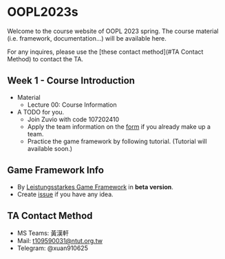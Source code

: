 # OOPL2023s

Welcome to the course website of OOPL 2023 spring. The course material (i.e. framework, documentation...) will be available here. 

For any inquires, please use the [these contact method](#TA Contact Method) to contact the TA.



## Week 1 - Course Introduction

- Material
  - Lecture 00: Course Information
- A TODO for you.
  - Join Zuvio with code 107202410
  - Apply the team information on the [form](https://forms.gle/F1q16AxXhSwd3wJD6) if you already make up a team.
  - Practice the game framework by following tutorial. (Tutorial will available soon.)



## Game Framework Info

- By [Leistungsstarkes Game Framework](https://github.com/ntut-xuan/LeistungsstarkesGameFramework) in **beta version**.
- Create [issue](https://github.com/ntut-xuan/LeistungsstarkesGameFramework/issues) if you have any idea.



## TA Contact Method

- MS Teams: 黃漢軒
- Mail: t109590031@ntut.org.tw
- Telegram: @xuan910625
